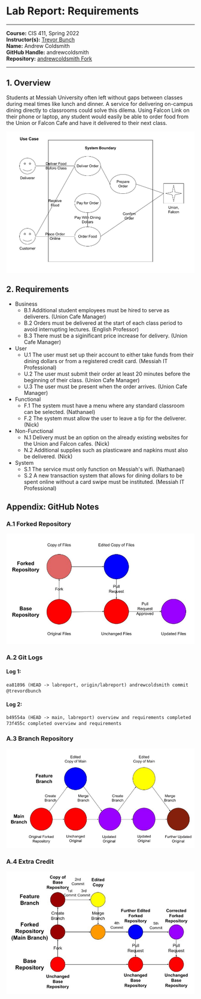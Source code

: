 # Lab Report: Requirements
___
**Course:** CIS 411, Spring 2022  
**Instructor(s):** [Trevor Bunch](https://github.com/trevordbunch)  
**Name:** Andrew Coldsmith  
**GitHub Handle:** andrewcoldsmith  
**Repository:** [andrewcoldsmith Fork](https://github.com/andrewcoldsmith/cis411_lab0_req.git)  
___

## 1. Overview
Students at Messiah University often left without gaps between classes during meal times like lunch and dinner. A service for delivering on-campus dining directly to classrooms could solve this dilema. Using Falcon Link on their phone or laptop, any student would easily be able to order food from the Union or Falcon Cafe and have it delivered to their next class.

![Forked Repository Diagram](/assets/foodServiceUseCaseDiagram.jpg)

## 2. Requirements
- Business
    - B.1 Additional student employees must be hired to serve as deliverers. (Union Cafe Manager)
    - B.2 Orders must be delivered at the start of each class period to avoid interrupting lectures. (English Professor)
    - B.3 There must be a siginificant price increase for delivery. (Union Cafe Manager)
- User
    - U.1 The user must set up their account to either take funds from their dining dollars or from a registered credit card. (Messiah IT Professional)
    - U.2 The user must submit their order at least 20 minutes before the beginning of their class. (Union Cafe Manager)
    - U.3 The user must be present when the order arrives. (Union Cafe Manager)
- Functional
    - F.1 The system must have a menu where any standard classroom can be selected. (Nathanael)
    - F.2 The system must allow the user to leave a tip for the deliverer. (Nick)
- Non-Functional
    - N.1 Delivery must be an option on the already existing websites for the Union and Falcon cafes. (Nick)
    - N.2 Additional supplies such as plasticware and napkins must also be delivered. (Nick)
- System
    - S.1 The service must only function on Messiah's wifi. (Nathanael)
    - S.2 A new transaction system that allows for dining dollars to be spent online without a card swipe must be instituted. (Messiah IT Professional)

## Appendix: GitHub Notes

### A.1 Forked Repository
![Forked Repository Diagram](/assets/repositoryForkDiagram.jpg)  

### A.2 Git Logs

#### Log 1:
```
ea81896 (HEAD -> labreport, origin/labreport) andrewcoldsmith commit @trevordbunch
```

#### Log 2:
```
b49554a (HEAD -> main, labreport) overview and requirements completed
73f455c completed overview and requirements
```

### A.3 Branch Repository
![Branch Repository Diagram](/assets/repositoryBranchDiagram.jpg)

### A.4 Extra Credit
![Git Roundtrip Diagram](/assets/gitRoundtripDiagram.jpg)